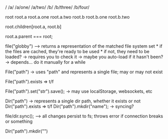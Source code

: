 /
	/a/
		/a/one/
		/a/two/
	/b/
		/b/three/
		/b/four/

root
	root.a
		root.a.one
		root.a.two
	root.b
		root.b.one
		root.b.two

root.children[root.a, root.b]

root.a.parent === root;

file("globby") --> returns a representation of the matched file system set
	* if the files are cached, they're ready to be used
	* if not, they need to be loaded?
		-> requires you to check it
		-> maybe you auto-load if it hasn't been?
			-> depends... do it manually for a while

File("path") -> uses "path" and represents a single file; may or may not exist

File("path").exists => t/f

File("path").set("str").save();
	-> may use localStorage, websockets, etc

Dir("path") -> represents a single dir path, whether it exists or not
Dir("path").exists => t/f
Dir("path").mkdir("name");
	-> syncing?

file/dir.sync(); --> all changes persist to fs; throws error if connection breaks or something

Dir("path").mkdir("")
